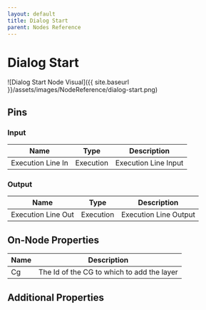 ```yaml
---
layout: default
title: Dialog Start
parent: Nodes Reference
---
```

# Dialog Start

![Dialog Start Node Visual]({{ site.baseurl }}/assets/images/NodeReference/dialog-start.png)

## Pins

### Input

| Name | Type | Description |
| --- | --- | --- |
| Execution Line In | Execution | Execution Line Input |

### Output

| Name | Type | Description |
| --- | --- | --- |
| Execution Line Out | Execution | Execution Line Output |

## On-Node Properties

| Name | Description |
| --- | --- |
| Cg | The Id of the CG to which to add the layer |

## Additional Properties